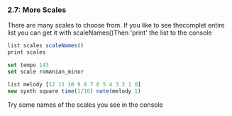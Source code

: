 
### 2.7: More Scales

There are many scales to choose from. If you like to see thecomplet entire list you can get it with scaleNames()Then 'print' the list to the console

```js
list scales scaleNames()
print scales

set tempo 143
set scale romanian_minor

list melody [12 11 10 9 8 7 6 5 4 3 2 1 0]
new synth square time(1/16) note(melody 1)

```
Try some names of the scales you see in the console

